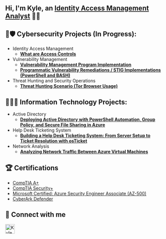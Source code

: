 ## Hi, I'm Kyle, an [Identity Access Management Analyst](https://www.linkedin.com/in/kyledbusiness/) 👋🏾

<h2>🛜🛡️ Cybersecurity Projects (In Progress):</h2>

- Identity Access Management
  - **[What are Access Controls](https://github.com/kyledbusiness/access-controls)**
- Vulnerability Management
  - **[Vulnerability Management Program Implementation](https://github.com/kyledbusiness/vulnerability-management-program)**
  - **[Programmatic Vulnerability Remediations / STIG Implementations (PowerShell and BASH)](https://github.com/kyledbusiness/stig-implementations)**
- Threat Hunting and Security Operations
  - **[Threat Hunting Scenario (Tor Browser Usage)](https://github.com/kyledbusiness/threat-hunting-scenario-tor)**

<h2>👨🏾‍💻 Information Technology Projects:</h2>

- Active Directory
  - **[Deploying Active Directory with PowerShell Automation, Group Policy, and Secure File Sharing in Azure](https://github.com/kyledbusiness/active-directory)**
- Help Desk Ticketing System
  - **[Building a Help Desk Ticketing System: From Server Setup to Ticket Resolution with osTicket](https://github.com/kyledbusiness/ticketing-system)**
- Network Analysis
  - **[Analyzing Network Traffic Between Azure Virtual Machines](https://github.com/kyledbusiness/azure-network-analysis)**
 
<h2>🏆 Certifications</h2>

- [CompTIA A+](https://www.credly.com/badges/7812f477-e7e3-4bf9-8531-4db05d27691f/linked_in?t=slgu5y)
- [CompTIA Security+](https://www.credly.com/badges/d4fc1be7-6004-4cad-bf5e-00bd82995ca7/public_url)
- [Microsoft Certified: Azure Security Engineer Associate (AZ-500)](https://learn.microsoft.com/api/credentials/share/en-us/kyledbusiness/CF707FB8436DDCB9?sharingId=DEA29E9FB96B5EF2)
- [CyberArk Defender](https://training.cyberark.com/share/v1/gamification/assigned_badge/5c7bbdef-2b27-4acc-ac11-8f16bcca1c29/shared?lang=en&t=1743789166116)

<h2>📲 Connect with me</h2>

[<img align="left" alt="Kyle | LinkedIn" width="30px" src="https://github.com/user-attachments/assets/2b09b0c8-482a-4dda-bf73-f00ca34ea8b5" />][linkedin]


[linkedin]: https://linkedin.com/in/kyledbusiness
